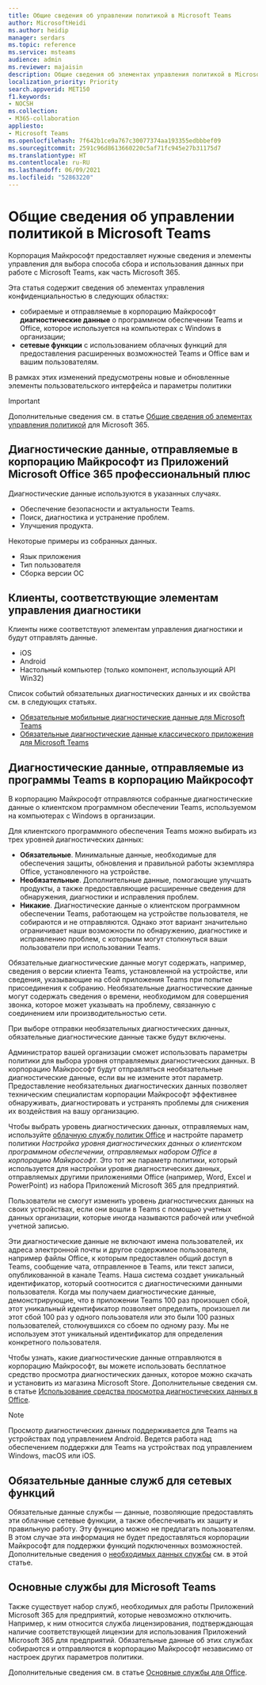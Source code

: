```yaml
---
title: Общие сведения об управлении политикой в Microsoft Teams
author: MicrosoftHeidi
ms.author: heidip
manager: serdars
ms.topic: reference
ms.service: msteams
audience: admin
ms.reviewer: majaisin
description: Общие сведения об элементах управления политикой в Microsoft Teams.
localization_priority: Priority
search.appverid: MET150
f1.keywords:
- NOCSH
ms.collection:
- M365-collaboration
appliesto:
- Microsoft Teams
ms.openlocfilehash: 7f642b1ce9a767c30077374aa193355edbbbef09
ms.sourcegitcommit: 2591c96d8613660220c5af71fc945e27b31175d7
ms.translationtype: HT
ms.contentlocale: ru-RU
ms.lasthandoff: 06/09/2021
ms.locfileid: "52863220"
---
```

# <a name="policy-control-overview-for-microsoft-teams"></a>Общие сведения об управлении политикой в Microsoft Teams

Корпорация Майкрософт предоставляет нужные сведения и элементы управления для выбора способа сбора и использования данных при работе с Microsoft Teams, как часть Microsoft 365.

Эта статья содержит сведения об элементах управления конфиденциальностью в следующих областях:

- собираемые и отправляемые в корпорацию Майкрософт **диагностические данные** о программном обеспечении Teams и Office, которое используется на компьютерах с Windows в организации;
- **сетевые функции** с использованием облачных функций для предоставления расширенных возможностей Teams и Office вам и вашим пользователям.

В рамках этих изменений предусмотрены новые и обновленные элементы пользовательского интерфейса и параметры политики

> [!IMPORTANT]
> Дополнительные сведения см. в статье [Общие сведения об элементах управления политикой](/deployoffice/privacy/overview-privacy-controls) для Microsoft 365.

## <a name="diagnostic-data-sent-from-microsoft-365-apps-for-enterprise-to-microsoft"></a>Диагностические данные, отправляемые в корпорацию Майкрософт из Приложений Microsoft Office 365 профессиональный плюс

Диагностические данные используются в указанных случаях.

- Обеспечение безопасности и актуальности Teams.
- Поиск, диагностика и устранение проблем.
- Улучшения продукта.

Некоторые примеры из собранных данных.

- Язык приложения
- Тип пользователя
- Сборка версии ОС

## <a name="clients-that-adhere-to-diagnostic-controls"></a>Клиенты, соответствующие элементам управления диагностики

Клиенты ниже соответствуют элементам управления диагностики и будут отправлять данные.

- iOS
- Android
- Настольный компьютер (только компонент, использующий API Win32)

Список событий обязательных диагностических данных и их свойства см. в следующих статьях.

- [Обязательные мобильные диагностические данные для Microsoft Teams](policy-control-diagnostic-data-mobile.md)
- [Обязательные диагностические данные классического приложения для Microsoft Teams](policy-control-diagnostic-data-desktop.md)

## <a name="diagnostic-data-sent-from-the-teams-app-to-microsoft"></a>Диагностические данные, отправляемые из программы Teams в корпорацию Майкрософт

В корпорацию Майкрософт отправляются собранные диагностические данные о клиентском программном обеспечении Teams, используемом на компьютерах с Windows в организации.

Для клиентского программного обеспечения Teams можно выбирать из трех уровней диагностических данных:

- **Обязательные**. Минимальные данные, необходимые для обеспечения защиты, обновления и правильной работы экземпляра Office, установленного на устройстве.
- **Необязательные**. Дополнительные данные, помогающие улучшать продукты, а также предоставляющие расширенные сведения для обнаружения, диагностики и исправления проблем.
- **Никакие**. Диагностические данные о клиентском программном обеспечении Teams, работающем на устройстве пользователя, не собираются и не отправляются. Однако этот вариант значительно ограничивает наши возможности по обнаружению, диагностике и исправлению проблем, с которыми могут столкнуться ваши пользователи при использовании Teams.

Обязательные диагностические данные могут содержать, например, сведения о версии клиента Teams, установленной на устройстве, или сведения, указывающие на сбой приложения Teams при попытке присоединения к собранию. Необязательные диагностические данные могут содержать сведения о времени, необходимом для совершения звонка, которое может указывать на проблему, связанную с соединением или производительностью сети.

При выборе отправки необязательных диагностических данных, обязательные диагностические данные также будут включены.

Администратор вашей организации сможет использовать параметры политики для выбора уровня отправляемых диагностических данных. В корпорацию Майкрософт будут отправляться необязательные диагностические данные, если вы не измените этот параметр. Предоставление необязательных диагностических данных позволяет техническим специалистам корпорации Майкрософт эффективнее обнаруживать, диагностировать и устранять проблемы для снижения их воздействия на вашу организацию. 

Чтобы выбрать уровень диагностических данных, отправляемых нам, используйте [облачную службу политик Office](/deployoffice/overview-office-cloud-policy-service) и настройте параметр политики *Настройка уровня диагностических данных о клиентском программном обеспечении, отправляемых набором Office в корпорацию Майкрософт*. Это тот же параметр политики, который используется для настройки уровня диагностических данных, отправляемых другими приложениями Office (например, Word, Excel и PowerPoint) из набора Приложений Microsoft 365 для предприятий.

Пользователи не смогут изменить уровень диагностических данных на своих устройствах, если они вошли в Teams с помощью учетных данных организации, которые иногда называются рабочей или учебной учетной записью.

Эти диагностические данные не включают имена пользователей, их адреса электронной почты и другое содержимое пользователя, например файлы Office, к которым предоставлен общий доступ в Teams, сообщение чата, отправленное в Teams, или текст записи, опубликованной в канале Teams. Наша система создает уникальный идентификатор, который соотносится с диагностическими данными пользователя. Когда мы получаем диагностические данные, демонстрирующие, что в приложении Teams 100 раз произошел сбой, этот уникальный идентификатор позволяет определить, произошел ли этот сбой 100 раз у одного пользователя или это были 100 разных пользователей, столкнувшихся со сбоем по одному разу. Мы не используем этот уникальный идентификатор для определения конкретного пользователя.

Чтобы узнать, какие диагностические данные отправляются в корпорацию Майкрософт, вы можете использовать бесплатное средство просмотра диагностических данных, которое можно скачать и установить из магазина Microsoft Store. Дополнительные сведения см. в статье [Использование средства просмотра диагностических данных в Office](https://support.microsoft.com/topic/cf761ce9-d805-4c60-a339-4e07f3182855).

> [!NOTE]
> Просмотр диагностических данных поддерживается для Teams на устройствах под управлением Android. Ведется работа над обеспечением поддержки для Teams на устройствах под управлением Windows, macOS или iOS.

## <a name="required-service-data-for-connected-experiences"></a>Обязательные данные служб для сетевых функций

Обязательные данные службы — данные, позволяющие предоставлять эти облачные сетевые функции, а также обеспечивать их защиту и правильную работу. Эту функцию можно не предлагать пользователям. В этом случае эта информация не будет предоставляться корпорации Майкрософт для поддержки функций подключенных возможностей. Дополнительные сведения о [необходимых данных службы](/deployoffice/privacy/required-service-data) см. в этой статье.

## <a name="essential-services-for-microsoft-teams"></a>Основные службы для Microsoft Teams

Также существует набор служб, необходимых для работы Приложений Microsoft 365 для предприятий, которые невозможно отключить. Например, к ним относится служба лицензирования, подтверждающая наличие соответствующей лицензии для использования Приложений Microsoft 365 для предприятий. Обязательные данные об этих службах собираются и отправляются в корпорацию Майкрософт независимо от настроек других параметров политики.

Дополнительные сведения см. в статье [Основные службы для Office](/deployoffice/privacy/essential-services).